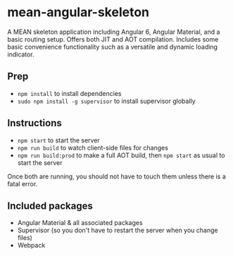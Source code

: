 # mean-angular-skeleton
A MEAN skeleton application including Angular 6, Angular Material, and a basic routing setup.
Offers both JIT and AOT compilation. Includes some basic convenience functionality such as a versatile and
dynamic loading indicator.

## Prep
- `npm install` to install dependencies
- `sudo npm install -g supervisor` to install supervisor globally

## Instructions
- `npm start` to start the server
- `npm run build` to watch client-side files for changes
- `npm run build:prod` to make a full AOT build, then `npm start` as usual to start the server

Once both are running, you should not have to touch them unless there is a fatal error.

## Included packages
- Angular Material & all associated packages
- Supervisor (so you don't have to restart the server when you change files)
- Webpack
